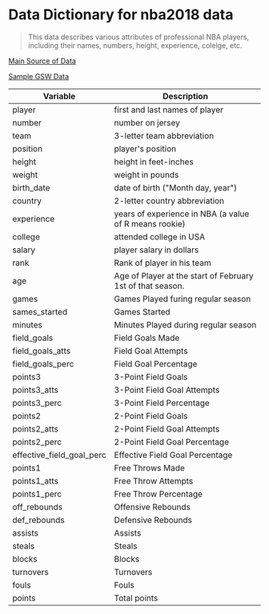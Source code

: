 Data Dictionary for nba2018 data
================================

> This data describes various attributes of professional NBA players,
> including their names, numbers, height, experience, colelge, etc.

[Main Source of Data](www.basketball-reference.com)

[Sample GSW
Data](https://www.basketball-reference.com/teams/GSW/2018.html)

<table>
<thead>
<tr class="header">
<th>Variable</th>
<th>Description</th>
</tr>
</thead>
<tbody>
<tr class="odd">
<td>player</td>
<td>first and last names of player</td>
</tr>
<tr class="even">
<td>number</td>
<td>number on jersey</td>
</tr>
<tr class="odd">
<td>team</td>
<td>3-letter team abbreviation</td>
</tr>
<tr class="even">
<td>position</td>
<td>player's position</td>
</tr>
<tr class="odd">
<td>height</td>
<td>height in feet-inches</td>
</tr>
<tr class="even">
<td>weight</td>
<td>weight in pounds</td>
</tr>
<tr class="odd">
<td>birth_date</td>
<td>date of birth (&quot;Month day, year&quot;)</td>
</tr>
<tr class="even">
<td>country</td>
<td>2-letter country abbreviation</td>
</tr>
<tr class="odd">
<td>experience</td>
<td>years of experience in NBA (a value of R means rookie)</td>
</tr>
<tr class="even">
<td>college</td>
<td>attended college in USA</td>
</tr>
<tr class="odd">
<td>salary</td>
<td>player salary in dollars</td>
</tr>
<tr class="even">
<td>rank</td>
<td>Rank of player in his team</td>
</tr>
<tr class="odd">
<td>age</td>
<td>Age of Player at the start of February 1st of that season.</td>
</tr>
<tr class="even">
<td>games</td>
<td>Games Played furing regular season</td>
</tr>
<tr class="odd">
<td>sames_started</td>
<td>Games Started</td>
</tr>
<tr class="even">
<td>minutes</td>
<td>Minutes Played during regular season</td>
</tr>
<tr class="odd">
<td>field_goals</td>
<td>Field Goals Made</td>
</tr>
<tr class="even">
<td>field_goals_atts</td>
<td>Field Goal Attempts</td>
</tr>
<tr class="odd">
<td>field_goals_perc</td>
<td>Field Goal Percentage</td>
</tr>
<tr class="even">
<td>points3</td>
<td>3-Point Field Goals</td>
</tr>
<tr class="odd">
<td>points3_atts</td>
<td>3-Point Field Goal Attempts</td>
</tr>
<tr class="even">
<td>points3_perc</td>
<td>3-Point Field Percentage</td>
</tr>
<tr class="odd">
<td>points2</td>
<td>2-Point Field Goals</td>
</tr>
<tr class="even">
<td>points2_atts</td>
<td>2-Point Field Goal Attempts</td>
</tr>
<tr class="odd">
<td>points2_perc</td>
<td>2-Point Field Goal Percentage</td>
</tr>
<tr class="even">
<td>effective_field_goal_perc</td>
<td>Effective Field Goal Percentage</td>
</tr>
<tr class="odd">
<td>points1</td>
<td>Free Throws Made</td>
</tr>
<tr class="even">
<td>points1_atts</td>
<td>Free Throw Attempts</td>
</tr>
<tr class="odd">
<td>points1_perc</td>
<td>Free Throw Percentage</td>
</tr>
<tr class="even">
<td>off_rebounds</td>
<td>Offensive Rebounds</td>
</tr>
<tr class="odd">
<td>def_rebounds</td>
<td>Defensive Rebounds</td>
</tr>
<tr class="even">
<td>assists</td>
<td>Assists</td>
</tr>
<tr class="odd">
<td>steals</td>
<td>Steals</td>
</tr>
<tr class="even">
<td>blocks</td>
<td>Blocks</td>
</tr>
<tr class="odd">
<td>turnovers</td>
<td>Turnovers</td>
</tr>
<tr class="even">
<td>fouls</td>
<td>Fouls</td>
</tr>
<tr class="odd">
<td>points</td>
<td>Total points</td>
</tr>
</tbody>
</table>
